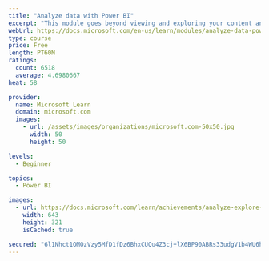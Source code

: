 ```yaml
---
title: "Analyze data with Power BI"
excerpt: "This module goes beyond viewing and exploring your content and explains how to interact with it by working with reports and dashboards to uncover and share new business insights."
webUrl: https://docs.microsoft.com/en-us/learn/modules/analyze-data-power-bi/
type: course
price: Free
length: PT60M
ratings:
  count: 6518
  average: 4.6980667
heat: 58

provider:
  name: Microsoft Learn
  domain: microsoft.com
  images:
    - url: /assets/images/organizations/microsoft.com-50x50.jpg
      width: 50
      height: 50

levels:
  - Beginner

topics:
  - Power BI

images:
  - url: https://docs.microsoft.com/learn/achievements/analyze-explore-data-power-bi-social.png
    width: 643
    height: 321
    isCached: true

secured: "6l1Nhct1OMOzVzy5MfD1fDz6BhxCUQu4Z3cj+lX6BP90ABRs33udgV1b4WU6h0348XdqGI88GoAGdHFFpyYGYipjm7uzzSidvgIweOf3WmEo7AZWP3xSXiwqK4LUr4+YcEvXYxkrI12uBaXJ3kNISot0AoJTIbB/sS9PEJIYGl+5ituBHZnd64xPgO0JPftQBV3VJ8ThkfwVMVLBoc9tbyxScUTHse75PD99AL5x0RKzVAWNZz7uNoIQnvXCrsBpvNer3i/9aPhwmfF+SPVNS9p5yOJPh3pN3zd1dApbAp77OsCQHqJU7uTFyvJhwXxYXz5Sg/LkQDq2UQ5EJ/MsIAv499fXvvjRCpsVUYrlzegP/UB50S3SRzU7rcu4VKKAmeLHYQyAC4WV3oTIS+S6y8RIJQEH13Fz8ERiJzb+Zxs=;iePswEH2n4aWJH8ZEMdBkQ=="
---
```


